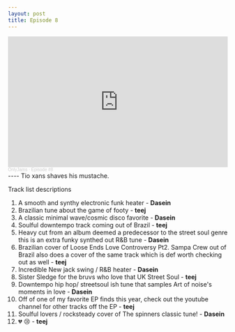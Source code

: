 ```yaml
---
layout: post
title: Episode 8
---
```

<iframe width="100%" height="300" scrolling="no" frameborder="no" allow="autoplay" src="https://w.soundcloud.com/player/?url=https%3A//api.soundcloud.com/tracks/929926828&color=%23ff5500&auto_play=false&hide_related=true&show_comments=false&show_user=true&show_reposts=false&show_teaser=true&visual=true"></iframe><div style="font-size: 10px; color: #cccccc;line-break: anywhere;word-break: normal;overflow: hidden;white-space: nowrap;text-overflow: ellipsis; font-family: Interstate,Lucida Grande,Lucida Sans Unicode,Lucida Sans,Garuda,Verdana,Tahoma,sans-serif;font-weight: 100;"><a href="https://soundcloud.com/onlyjamsradio" title="OnlyJams" target="_blank" style="color: #cccccc; text-decoration: none;">OnlyJams</a> · <a href="https://soundcloud.com/onlyjamsradio/episode-8" title="Episode #8" target="_blank" style="color: #cccccc; text-decoration: none;">Episode #8</a></div>
----
Tio xans shaves his mustache.

Track list descriptions
1. A smooth and synthy electronic funk heater - **Dasein**
2. Brazilian tune about the game of footy - **teej**
3. A classic minimal wave/cosmic disco favorite - **Dasein**
4. Soulful downtempo track coming out of Brazil - **teej**
5. Heavy cut from an album deemed a predecessor to the street soul genre this is an extra funky synthed out R&B tune - **Dasein**
6. Brazilian cover of Loose Ends Love Controversy Pt2. Sampa Crew out of Brazil also does a cover of the same track which is def worth checking out as well - **teej**
7. Incredible New jack swing / R&B heater - **Dasein**
8. Sister Sledge for the bruvs who love that UK Street Soul - **teej**
9. Downtempo hip hop/ streetsoul ish tune that samples Art of noise's moments in love - **Dasein**
10. Off of one of my favorite EP finds this year, check out the youtube channel for other tracks off the EP - **teej**
11. Soulful lovers / rocksteady cover of The spinners classic tune! - **Dasein**
12. 💔 😢 - **teej**